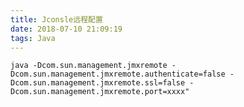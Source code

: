```yaml
---
title: Jconsle远程配置
date: 2018-07-10 21:09:19
tags: Java
---
```

    java -Dcom.sun.management.jmxremote -Dcom.sun.management.jmxremote.authenticate=false -Dcom.sun.management.jmxremote.ssl=false -Dcom.sun.management.jmxremote.port=xxxx"
